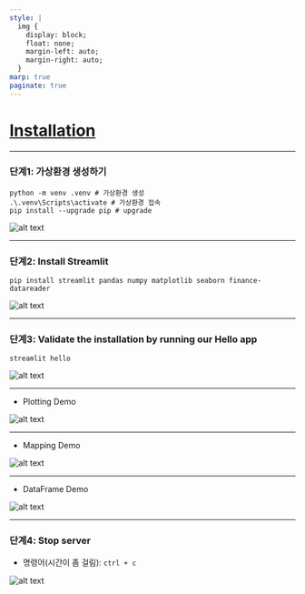 ```yaml
---
style: |
  img {
    display: block;
    float: none;
    margin-left: auto;
    margin-right: auto;
  }
marp: true
paginate: true
---
```

# [Installation](https://docs.streamlit.io/get-started/installation)

---
### 단계1: 가상환경 생성하기 
```shell
python -m venv .venv # 가상환경 생성 
.\.venv\Scripts\activate # 가상환경 접속 
pip install --upgrade pip # upgrade
```
![alt text](./img/image.png)

---
### 단계2: Install Streamlit
```shell
pip install streamlit pandas numpy matplotlib seaborn finance-datareader
```
![alt text](./img/image-1.png)

---
### 단계3: Validate the installation by running our Hello app
```shell
streamlit hello
```
![alt text](./img/image-2.png)

---
- Plotting Demo

![alt text](./img/image-3.png)

---
- Mapping Demo

![alt text](./img/image-4.png)

---
- DataFrame Demo

![alt text](./img/image-5.png)

---
### 단계4: Stop server
- 명령어(시간이 좀 걸림): `ctrl + c` 

![alt text](./img/image-6.png)